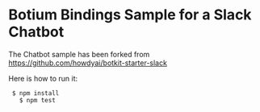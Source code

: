 # Botium Bindings Sample for a Slack Chatbot

The Chatbot sample has been forked from https://github.com/howdyai/botkit-starter-slack

Here is how to run it:

     $ npm install
	   $ npm test
